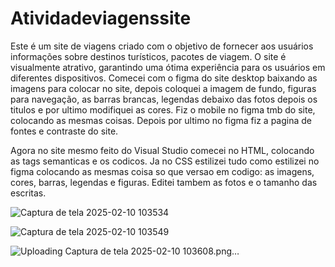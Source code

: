 # Atividadeviagenssite
 
Este é um site de viagens criado com o objetivo de fornecer aos usuários informações sobre destinos turísticos, pacotes de viagem. O site é visualmente atrativo, garantindo uma ótima experiência para os usuários em diferentes dispositivos.
Comecei com o figma do site desktop baixando as imagens para colocar no site, depois coloquei a imagem de fundo, figuras para navegação, as barras brancas, legendas debaixo das fotos depois os titulos e por ultimo modifiquei as cores.
Fiz o mobile no figma tmb do site, colocando as mesmas coisas.
Depois por ultimo no figma fiz a pagina de fontes e contraste do site.

Agora no site mesmo feito do Visual Studio comecei no HTML, colocando as tags semanticas e os codicos. Ja no CSS estilizei tudo como estilizei no figma colocando as mesmas coisa so que versao em codigo: as imagens, cores, barras, legendas e figuras. Editei tambem as fotos e o tamanho das escritas.

![Captura de tela 2025-02-10 103534](https://github.com/user-attachments/assets/0d2d40e9-78b1-446a-8d78-90b3fa8033a4)

![Captura de tela 2025-02-10 103549](https://github.com/user-attachments/assets/e2dbe463-d63d-4229-a95d-df796d045b86)

![Uploading Captura de tela 2025-02-10 103608.png…]()


